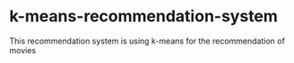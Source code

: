 # k-means-recommendation-system
This recommendation system is using k-means for the recommendation of movies
